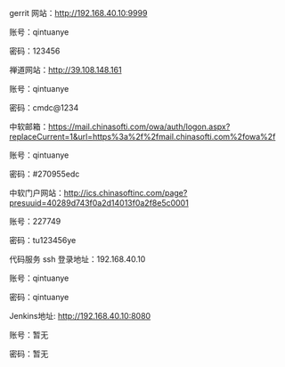 gerrit 网站：<http://192.168.40.10:9999>

账号：qintuanye

密码：123456

禅道网站：<http://39.108.148.161>

账号：qintuanye

密码：cmdc@1234

中软邮箱：<https://mail.chinasofti.com/owa/auth/logon.aspx?replaceCurrent=1&url=https%3a%2f%2fmail.chinasofti.com%2fowa%2f>

账号：qintuanye

密码：#270955edc

中软门户网站：<http://ics.chinasoftinc.com/page?presuuid=40289d743f0a2d14013f0a2f8e5c0001>

账号：227749

密码：tu123456ye

代码服务 ssh 登录地址：192.168.40.10

账号：qintuanye

密码：qintuanye

Jenkins地址: <http://192.168.40.10:8080>

账号：暂无

密码：暂无